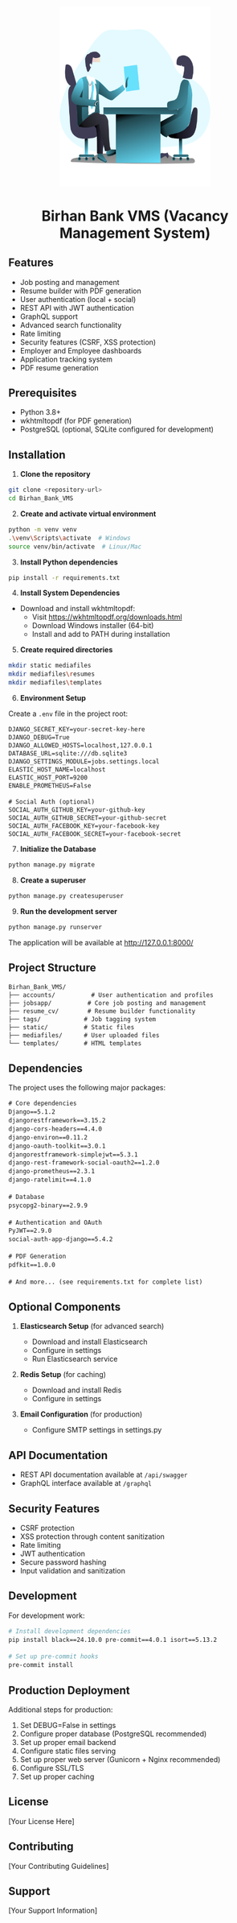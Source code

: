 <div align="center">

<img src="./screenshots/illustration.png" alt="Job Interview" width="300" height="356.5">

# Birhan Bank VMS (Vacancy Management System)

</div>

## Features

- Job posting and management
- Resume builder with PDF generation
- User authentication (local + social)
- REST API with JWT authentication
- GraphQL support
- Advanced search functionality
- Rate limiting
- Security features (CSRF, XSS protection)
- Employer and Employee dashboards
- Application tracking system
- PDF resume generation

## Prerequisites

- Python 3.8+
- wkhtmltopdf (for PDF generation)
- PostgreSQL (optional, SQLite configured for development)

## Installation

1. **Clone the repository**

```bash
git clone <repository-url>
cd Birhan_Bank_VMS
```

2. **Create and activate virtual environment**

```bash
python -m venv venv
.\venv\Scripts\activate  # Windows
source venv/bin/activate  # Linux/Mac
```

3. **Install Python dependencies**

```bash
pip install -r requirements.txt
```

4. **Install System Dependencies**

- Download and install wkhtmltopdf:
  - Visit <https://wkhtmltopdf.org/downloads.html>
  - Download Windows installer (64-bit)
  - Install and add to PATH during installation

5. **Create required directories**

```bash
mkdir static mediafiles
mkdir mediafiles\resumes
mkdir mediafiles\templates
```

6. **Environment Setup**

Create a `.env` file in the project root:

```env
DJANGO_SECRET_KEY=your-secret-key-here
DJANGO_DEBUG=True
DJANGO_ALLOWED_HOSTS=localhost,127.0.0.1
DATABASE_URL=sqlite:///db.sqlite3
DJANGO_SETTINGS_MODULE=jobs.settings.local
ELASTIC_HOST_NAME=localhost
ELASTIC_HOST_PORT=9200
ENABLE_PROMETHEUS=False

# Social Auth (optional)
SOCIAL_AUTH_GITHUB_KEY=your-github-key
SOCIAL_AUTH_GITHUB_SECRET=your-github-secret
SOCIAL_AUTH_FACEBOOK_KEY=your-facebook-key
SOCIAL_AUTH_FACEBOOK_SECRET=your-facebook-secret
```

7. **Initialize the Database**

```bash
python manage.py migrate
```

8. **Create a superuser**

```bash
python manage.py createsuperuser
```

9. **Run the development server**

```bash
python manage.py runserver
```

The application will be available at <http://127.0.0.1:8000/>

## Project Structure

```
Birhan_Bank_VMS/
├── accounts/          # User authentication and profiles
├── jobsapp/          # Core job posting and management
├── resume_cv/        # Resume builder functionality
├── tags/            # Job tagging system
├── static/          # Static files
├── mediafiles/      # User uploaded files
└── templates/       # HTML templates
```

## Dependencies

The project uses the following major packages:

```txt
# Core dependencies
Django==5.1.2
djangorestframework==3.15.2
django-cors-headers==4.4.0
django-environ==0.11.2
django-oauth-toolkit==3.0.1
djangorestframework-simplejwt==5.3.1
django-rest-framework-social-oauth2==1.2.0
django-prometheus==2.3.1
django-ratelimit==4.1.0

# Database
psycopg2-binary==2.9.9

# Authentication and OAuth
PyJWT==2.9.0
social-auth-app-django==5.4.2

# PDF Generation
pdfkit==1.0.0

# And more... (see requirements.txt for complete list)
```

## Optional Components

1. **Elasticsearch Setup** (for advanced search)

   - Download and install Elasticsearch
   - Configure in settings
   - Run Elasticsearch service

2. **Redis Setup** (for caching)

   - Download and install Redis
   - Configure in settings

3. **Email Configuration** (for production)
   - Configure SMTP settings in settings.py

## API Documentation

- REST API documentation available at `/api/swagger`
- GraphQL interface available at `/graphql`

## Security Features

- CSRF protection
- XSS protection through content sanitization
- Rate limiting
- JWT authentication
- Secure password hashing
- Input validation and sanitization

## Development

For development work:

```bash
# Install development dependencies
pip install black==24.10.0 pre-commit==4.0.1 isort==5.13.2

# Set up pre-commit hooks
pre-commit install
```

## Production Deployment

Additional steps for production:

1. Set DEBUG=False in settings
2. Configure proper database (PostgreSQL recommended)
3. Set up proper email backend
4. Configure static files serving
5. Set up proper web server (Gunicorn + Nginx recommended)
6. Configure SSL/TLS
7. Set up proper caching

## License

[Your License Here]

## Contributing

[Your Contributing Guidelines]

## Support

[Your Support Information]
